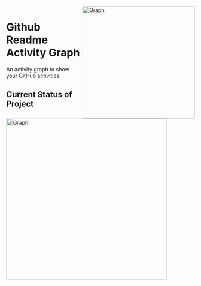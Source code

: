 <img align="right" src="https://github.com/Ashutosh00710/github-readme-activity-graph/blob/main/asset/graph.jpg" alt="Graph" height=300>

# Github Readme Activity Graph

An activity graph to show your GitHub activities.

## Current Status of Project

<img align="center" src="https://github.com/Ashutosh00710/github-readme-activity-graph/blob/main/asset/currentstatus.png" alt="Graph" width="430">
